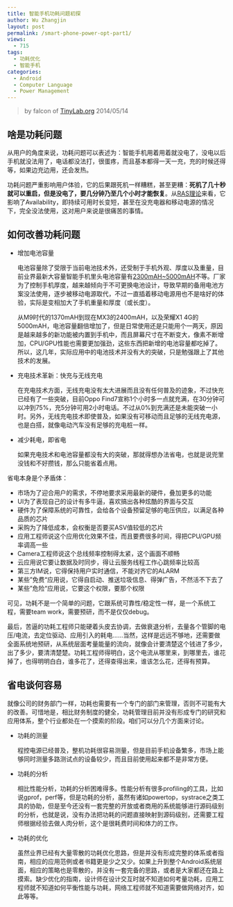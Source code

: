 ```yaml
---
title: 智能手机功耗问题初探
author: Wu Zhangjin
layout: post
permalink: /smart-phone-power-opt-part1/
views:
  - 715
tags:
  - 功耗优化
  - 智能手机
categories:
  - Android
  - Computer Language
  - Power Management
---
```


> by falcon of [TinyLab.org][2]
> 2014/05/14

## 啥是功耗问题

从用户的角度来说，功耗问题可以表述为：智能手机用着用着就没电了，没电以后手机就没法用了，电话都没法打，很蛋疼，而且基本都得一天一充，充的时候还得等，如果边充边用，还会发热。

功耗问题严重影响用户体验，它的后果跟死机一样糟糕，甚至更糟：**死机了几十秒就可以重启，但是没电了，要几分钟乃至几个小时才能恢复**。从[RAS理论][3]来看，它影响了Availability，即持续可用时长变短，甚至在没充电器和移动电源的情况下，完全没法使用，这对用户来说是很痛苦的事情。

## 如何改善功耗问题

* 增加电池容量

  电池容量除了受限于当前电池技术外，还受制于手机外观、厚度以及重量，目前业界最新大容量智能手机里头电池容量有[2300mAH~5000mAH][4]不等。厂家为了控制手机厚度，越来越倾向于不可更换电池设计，导致早期的备用电池方案没法使用，逐步被移动电源取代，不过一直插着移动电源用也不是啥好的体验，实际是变相加大了手机重量和厚度（或长度）。

  从M9时代的1370mAH到现在MX3的2400mAH，以及荣耀X1 4G的5000mAH，电池容量翻倍增加了，但是日常使用还是只能用个一两天，原因是越来越多的新功能被内置到手机中，而且屏幕尺寸在不断变大，像素不断增加，CPU/GPU性能也需要更加强劲，这些东西把新增的电池容量都吃掉了。所以，这几年，实际应用中的电池技术并没有大的突破，只是勉强跟上了其他技术的发展。

* 充电技术革新：快充与无线充电

  在充电技术方面，无线充电没有太大进展而且没有任何普及的迹象，不过快充已经有了一些突破，目前Oppo Find7宣称1个小时多一点就充满，在30分钟可以冲到75%，充5分钟可用2小时电话。不过从0%到充满还是未能突破一小时。另外，无线充电技术即使普及，如果没有可移动而且足够的无线充电源，也是白搭，就像电动汽车没有足够的充电桩一样。

* 减少耗电，即省电

  如果充电技术和电池容量都没有大的突破，那就得想办法省电，也就是说兜里没钱和不好攒钱，那么只能省着点用。

省电本身是个矛盾体：

  * 市场为了迎合用户的需求，不停地要求采用最新的硬件，叠加更多的功能
  * UI为了表现自己的设计有多牛逼，喜欢搞出各种炫酷的界面与交互
  * 硬件为了保障系统的可靠性，会给各个设备预留足够的电压供应，以满足各种品质的芯片
  * 采购为了降低成本，会权衡是否要买ASV值较低的芯片
  * 应用工程师说这个应用优化效果不佳，而且要费很多时间，得把CPU/GPU频率调高一些
  * Camera工程师说这个总线频率控制得太紧，这个画面不顺畅
  * 云应用说它要让数据及时同步，得让云服务线程工作心跳频率比较高
  * 第三方IM说，它得保持用户实时通信，不能对齐它的ALARM
  * 某些”免费“应用说，它得自启动、推送垃圾信息、得弹广告，不然活不下去了
  * 某些”危险“应用说，它要这个权限，要那个权限

可见，功耗不是一个简单的问题，它跟系统可靠性/稳定性一样，是一个系统工程，需要team work，需要预研，而不是仅仅debug。

最后，苦逼的功耗工程师只能硬着头皮去协调，去做衰退分析，去量各个管脚的电压/电流，去定位驱动、应用引入的耗电……当然，这样是远远不够地，还需要做全面系统地预研，从系统层面考量能量的流向，就像会计要清楚这个钱进了多少，出了多少，要清清楚楚。功耗工程师得明白，这个电流从哪里来，到哪里去，谁花掉了，也得明明白白，谁多花了，还得查得出来，谁该怎么花，还得有预算。

## 省电谈何容易

就像公司的财务部门一样，功耗也需要有一个专门的部门来管理，否则不可能有大的改善。可惜地是，相比财务制度的健全，功耗管理目前并没有形成专门的研究和应用体系，整个行业都处在一个摸索的阶段。咱们可以分几个方面来讨论。

* 功耗的测量

  程控电源已经普及，整机功耗很容易测量，但是目前手机设备繁多，市场上能够同时测量多路测试点的设备较少，而且目前使用起来都不是非常方便。

* 功耗的分析

  相比性能分析，功耗的分析困难得多。性能分析有很多profiling的工具，比如说gprof，perf等，但是功耗的分析，虽然有诸如powertop，systrace之类工具的协助，但是至今还没有一套完整的开放或者商用的系统能够进行源码级别的分析，也就是说，没有办法把功耗的问题直接映射到源码级别，还需要工程师根据经验去做人肉分析，这个是很耗费时间和体力的工作。

* 功耗的优化

  虽然业界已经有大量零散的功耗优化思路，但是并没有形成完整的体系或者指南，相应的应用范例或者书籍更是少之又少。如果上升到整个Android系统层面，相应的策略也是零散的，并没有一套完备的思路，或者是大家都还在路上摸索。缺少优化的指南，设计师在设计交互时就不知道如何考量功耗，应用工程师就不知道如何平衡性能与功耗，网络工程师就不知道需要做网络对齐，如此等等。





 [2]: http://tinylab.org
 [3]: /android-linux-ras-research-and-practice/
 [4]: http://product.pconline.com.cn/mobile/c13986/
